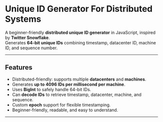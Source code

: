 # Unique ID Generator For Distributed Systems

A beginner-friendly **distributed unique ID generator** in JavaScript, inspired by **Twitter Snowflake**.  
Generates **64-bit unique IDs** combining timestamp, datacenter ID, machine ID, and sequence number.  

---

## Features

- Distributed-friendly: supports multiple **datacenters** and **machines**.  
- Generates **up to 4096 IDs per millisecond per machine**.  
- Uses **BigInt** to safely handle 64-bit IDs.  
- Can **decode IDs** to retrieve timestamp, datacenter, machine, and sequence.  
- Custom **epoch** support for flexible timestamping.  
- Beginner-friendly, readable, and easy to understand.

---


